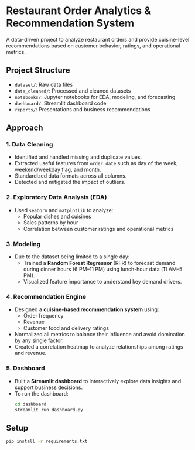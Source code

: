 # Restaurant Order Analytics & Recommendation System

A data-driven project to analyze restaurant orders and provide cuisine-level recommendations based on customer behavior, ratings, and operational metrics.

## Project Structure

- `dataset/`: Raw data files
- `data_cleaned/`: Processed and cleaned datasets
- `notebooks/`: Jupyter notebooks for EDA, modeling, and forecasting
- `dashboard/`: Streamlit dashboard code
- `reports/`: Presentations and business recommendations

## Approach

### 1. Data Cleaning
- Identified and handled missing and duplicate values.
- Extracted useful features from `order_date` such as day of the week, weekend/weekday flag, and month.
- Standardized data formats across all columns.
- Detected and mitigated the impact of outliers.

### 2. Exploratory Data Analysis (EDA)
- Used `seaborn` and `matplotlib` to analyze:
  - Popular dishes and cuisines
  - Sales patterns by hour
  - Correlation between customer ratings and operational metrics

### 3. Modeling
- Due to the dataset being limited to a single day:
  - Trained a **Random Forest Regressor** (RFR) to forecast demand during dinner hours (6 PM–11 PM) using lunch-hour data (11 AM–5 PM).
  - Visualized feature importance to understand key demand drivers.

### 4. Recommendation Engine
- Designed a **cuisine-based recommendation system** using:
  - Order frequency
  - Revenue
  - Customer food and delivery ratings
- Normalized all metrics to balance their influence and avoid domination by any single factor.
- Created a correlation heatmap to analyze relationships among ratings and revenue.

### 5. Dashboard
- Built a **Streamlit dashboard** to interactively explore data insights and support business decisions.
- To run the dashboard:
  ```bash
  cd dashboard
  streamlit run dashboard.py

## Setup
```bash
pip install -r requirements.txt
